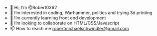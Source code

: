 - 👋 Hi, I’m @Robert0362
- 👀 I’m interested in coding, Warhammer, politics and trying 3d printing
- 🌱 I’m currently learning front end development
- 💞️ I’m looking to collaborate on HTML/CSS/Javascript
- 📫 How to reach me robertmichaelschwindler@gmail.com

<!---
Robert0362/Robert0362 is a ✨ special ✨ repository because its `README.md` (this file) appears on your GitHub profile.
You can click the Preview link to take a look at your changes.
--->
